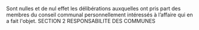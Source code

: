 Sont nulles et de nul effet les délibérations auxquelles ont pris part des membres du conseil communal personnellement intéressés à l’affaire qui en a fait l'objet.
SECTION 2
RESPONSABILITE DES COMMUNES